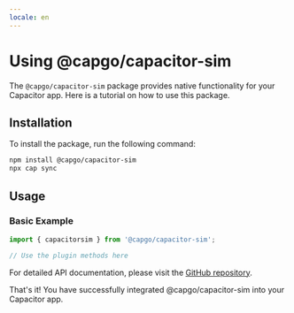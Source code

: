 ```yaml
---
locale: en
---
```

# Using @capgo/capacitor-sim

The `@capgo/capacitor-sim` package provides native functionality for your Capacitor app. Here is a tutorial on how to use this package.

## Installation

To install the package, run the following command:

```bash
npm install @capgo/capacitor-sim
npx cap sync
```

## Usage

### Basic Example

```typescript
import { capacitorsim } from '@capgo/capacitor-sim';

// Use the plugin methods here
```

For detailed API documentation, please visit the [GitHub repository](https://github.com/Cap-go/capacitor-sim).

That's it! You have successfully integrated @capgo/capacitor-sim into your Capacitor app.
